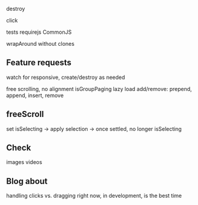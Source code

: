 <!-- set initial x to seleted cell -->
<!-- quad limit dragging from ends -->
<!-- test margins on items -->
<!-- window resize logic -->
<!-- previous / next buttons -->
<!-- disable prev/next buttons when at end of cells -->
<!-- pager dots -->
<!-- click event - links, buttons, inputs -->
destroy
<!-- only animate when moving -->
<!-- add translate -->
<!-- jQuery bridget -->
<!-- jQuery events -->
<!-- HTML init -->
<!-- events -->
  <!-- select -->
  click
  <!-- settle - when slider settles at selected cell -->
tests
requirejs
CommonJS
<!-- isOriginLeft: false -->
wrapAround without clones
<!-- Flickity.data -->

<!-- isWrapAround -->
<!-- IE8 button -->

## Feature requests

<!-- keyboard events -->
watch for responsive, create/destroy as needed
<!-- autoPlay -->
free scrolling, no alignment
isGroupPaging
lazy load
add/remove: prepend, append, insert, remove

## freeScroll

set isSelecting
-> apply selection
-> once settled, no longer isSelecting

## Check

images
videos
<!-- dragEnd quadLimit on full-width cells -->

## Blog about

<!-- wrapAround -->
handling clicks vs. dragging
right now, in development, is the best time
